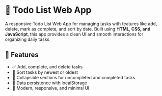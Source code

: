 # 📝 Todo List Web App

A responsive Todo List Web App for managing tasks with features like add, delete, mark as complete, and sort by date. Built using **HTML, CSS, and JavaScript**, this app provides a clean UI and smooth interactions for organizing daily tasks.

## 🚀 Features

- ✅ Add, complete, and delete tasks
- 🔄 Sort tasks by newest or oldest
- 📂 Collapsible sections for uncompleted and completed tasks
- 💾 Data persistence with localStorage
- 🎨 Modern, responsive, and minimal UI
